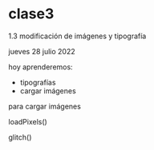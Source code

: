 # clase3

1.3 modificación de imágenes y tipografía

jueves 28 julio 2022

hoy aprenderemos:

- tipografías
- cargar imágenes

para cargar imágenes

loadPixels()

glitch()
